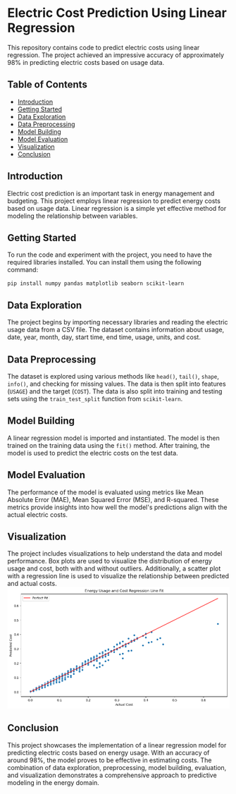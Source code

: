 # Electric Cost Prediction Using Linear Regression

This repository contains code to predict electric costs using linear regression. The project achieved an impressive accuracy of approximately 98% in predicting electric costs based on usage data. 

## Table of Contents
- [Introduction](#introduction)
- [Getting Started](#getting-started)
- [Data Exploration](#data-exploration)
- [Data Preprocessing](#data-preprocessing)
- [Model Building](#model-building)
- [Model Evaluation](#model-evaluation)
- [Visualization](#visualization)
- [Conclusion](#conclusion)

## Introduction
Electric cost prediction is an important task in energy management and budgeting. This project employs linear regression to predict energy costs based on usage data. Linear regression is a simple yet effective method for modeling the relationship between variables.

## Getting Started
To run the code and experiment with the project, you need to have the required libraries installed. You can install them using the following command:
```
pip install numpy pandas matplotlib seaborn scikit-learn
```

## Data Exploration
The project begins by importing necessary libraries and reading the electric usage data from a CSV file. The dataset contains information about usage, date, year, month, day, start time, end time, usage, units, and cost.

## Data Preprocessing
The dataset is explored using various methods like `head()`, `tail()`, `shape`, `info()`, and checking for missing values. The data is then split into features (`USAGE`) and the target (`COST`). The data is also split into training and testing sets using the `train_test_split` function from `scikit-learn`.

## Model Building
A linear regression model is imported and instantiated. The model is then trained on the training data using the `fit()` method. After training, the model is used to predict the electric costs on the test data.

## Model Evaluation
The performance of the model is evaluated using metrics like Mean Absolute Error (MAE), Mean Squared Error (MSE), and R-squared. These metrics provide insights into how well the model's predictions align with the actual electric costs.

## Visualization
The project includes visualizations to help understand the data and model performance. Box plots are used to visualize the distribution of energy usage and cost, both with and without outliers. Additionally, a scatter plot with a regression line is used to visualize the relationship between predicted and actual costs.
![](image.png)

## Conclusion
This project showcases the implementation of a linear regression model for predicting electric costs based on energy usage. With an accuracy of around 98%, the model proves to be effective in estimating costs. The combination of data exploration, preprocessing, model building, evaluation, and visualization demonstrates a comprehensive approach to predictive modeling in the energy domain.

